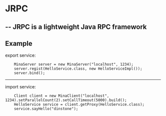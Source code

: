# JRPC
--
JRPC is a lightweight Java RPC framework
--
Example
---------------
export service:

        MinaServer server = new MinaServer("localhost", 1234);
        server.regist(HelloService.class, new HelloServiceImpl());
        server.bind();
---------------
import service:

        Client client = new MinaClient("localhost", 1234).setParallelCount(2).setCallTimeout(5000).build();
        HelloService service = client.getProxy(HelloService.class);
        service.sayHello("dinstone");
